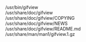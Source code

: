 /usr/bin/gifview  
/usr/share/doc/gifview  
/usr/share/doc/gifview/COPYING  
/usr/share/doc/gifview/NEWS  
/usr/share/doc/gifview/README.md  
/usr/share/man/man1/gifview.1.gz  
